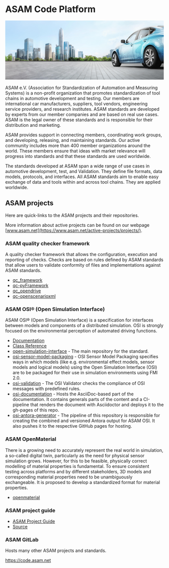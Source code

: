 # ASAM Code Platform
![tp header](/doc/img/Asam_Background_1.jpg)

ASAM e.V. (Association for Standardization of Automation and Measuring Systems) is a non-profit organization that promotes standardization of tool chains in automotive development and testing. Our members are international car manufacturers, suppliers, tool vendors, engineering service providers, and research institutes. ASAM standards are developed by experts from our member companies and are based on real use cases. ASAM is the legal owner of these standards and is responsible for their distribution and marketing.

ASAM provides support in connecting members, coordinating work groups, and developing, releasing, and maintaining standards. Our active community includes more than 400 member organizations around the world. These members ensure that ideas with market relevance will progress into standards and that these standards are used worldwide. 

The standards developed at ASAM span a wide range of use cases in automotive development, test, and Validation. They define file formats, data models, protocols, and interfaces. All ASAM standards aim to enable easy exchange of data and tools within and across tool chains. They are applied worldwide.

## ASAM projects

Here are quick-links to the ASAM projects and their repositories.

More information about active projects can be found on our webpage [www.asam.net](https://www.asam.net/active-projects/projects/).

### ASAM quality checker framework

A quality checker framework that allows the configuration, execution and reporting of checks. Checks are based on rules defined by ASAM standards that allow users to validate conformity of files and implementations against ASAM standards.

- [qc_framework](https://github.com/asam-ev/qc-framework)
- [qc-pyFramework](https://github.com/asam-ev/qc-pyFramework)
- [qc_opendrive](https://github.com/asam-ev/qc-opendrive)
- [qc-openscenarioxml](https://github.com/asam-ev/qc-openscenarioxml)

### ASAM OSI® (Open Simulation Interface)
ASAM OSI® (Open Simulation Interface) is a specification for interfaces between models and components of a distributed simulation. OSI is strongly focused on the environmental perception of automated driving functions.

- [Documentation](https://opensimulationinterface.github.io/osi-antora-generator/asamosi/latest/specification/index.html)
- [Class Reference](https://opensimulationinterface.github.io/osi-antora-generator/asamosi/latest/gen/annotated.html)
- [open-simulation-interface](https://github.com/OpenSimulationInterface/open-simulation-interface) - The main repository for the standard.
- [osi-sensor-model-packaging](https://github.com/OpenSimulationInterface/osi-sensor-model-packaging) - OSI Sensor Model Packaging specifies ways in which models (like e.g. environmental effect models, sensor models and logical models) using the Open Simulation Interface (OSI) are to be packaged for their use in simulation environments using FMI 2.0.
- [osi-validation](https://github.com/OpenSimulationInterface/osi-validation) - The OSI Validator checks the compliance of OSI messages with predefined rules.
- [osi-documentation](https://github.com/OpenSimulationInterface/osi-documentation) - Hosts the AsciiDoc-based part of the documentation. It contains generals parts of the content and a CI-pipeline that renders the document with Asciidoctor and deploys it to the gh-pages of this repo.
- [osi-antora-generator](https://github.com/OpenSimulationInterface/osi-antora-generator) - The pipeline of this repository is responsible for creating the combined and versioned Antora output for ASAM OSI. It also pushes it to the respective GitHub pages for hosting.

### ASAM OpenMaterial

There is a growing need to accurately represent the real world in simulation, a so-called digital twin, particularly as the need for physical sensor simulation grows. However, for this to be feasible, physically correct modelling of material properties is fundamental. To ensure consistent testing across platforms and by different stakeholders, 3D models and corresponding material properties need to be unambiguously exchangeable. It is proposed to develop a standardized format for material properties.   

- [openmaterial](https://github.com/asam-ev/OpenMATERIAL)

### ASAM project guide
- [ASAM Project Guide](https://asam-ev.github.io/asam-project-guide/asamprojectguide/latest/index.html)
- [Source](https://github.com/asam-ev/asam-project-guide-content)

### ASAM GitLab
Hosts many other ASAM projects and standards.

https://code.asam.net
